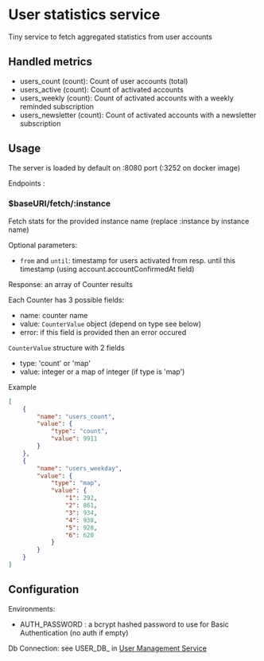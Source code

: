 # User statistics service

Tiny service to fetch aggregated statistics from user accounts

## Handled metrics

- users_count (count): Count of user accounts (total)
- users_active (count): Count of activated accounts
- users_weekly (count): Count of activated accounts with a weekly reminded subscription
- users_newsletter (count): Count of activated accounts with a newsletter subscription

## Usage

The server is loaded by default on :8080 port (:3252 on docker image)

Endpoints :

### $baseURI/fetch/:instance

Fetch stats for the provided instance name (replace :instance by instance name)

Optional parameters:

- `from` and `until`: timestamp for users activated from resp. until this timestamp (using account.accountConfirmedAt field)

Response: an array of Counter results

Each Counter has 3 possible fields: 

- name: counter name
- value: `CounterValue` object (depend on type see below)
- error: if this field is provided then an error occured

`CounterValue` structure with 2 fields

- type: 'count' or 'map'
- value: integer or a map of integer (if type is 'map')

Example

```json
[
    {
        "name": "users_count",
        "value": {
            "type": "count",
            "value": 9911
        }
    },
    {
        "name": "users_weekday",
        "value": {
            "type": "map",
            "value": {
                "1": 292,
                "2": 861,
                "3": 934,
                "4": 938,
                "5": 928,
                "6": 620
            }
        }
    }
]
```

## Configuration

Environments:

- AUTH_PASSWORD : a bcrypt hashed password to use for Basic Authentication (no auth if empty)

Db Connection: see USER_DB_ in [User Management Service]()
